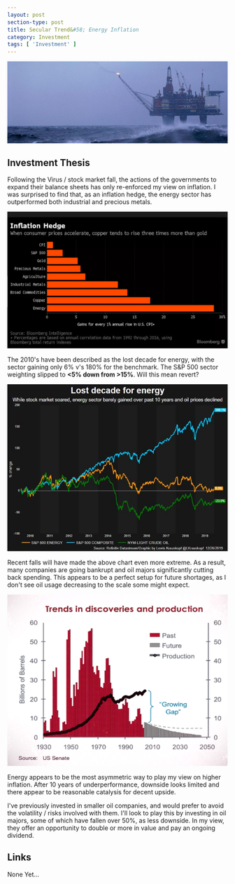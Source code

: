 ```yaml
---
layout: post
section-type: post
title: Secular Trend&#58; Energy Inflation
category: Investment
tags: [ 'Investment' ]
---
```


<img style="border: 0;" src="/img/2020/20200712_header.jpg" />

## Investment Thesis


Following the Virus / stock market fall, the actions of the governments to expand their balance sheets 
has only re-enforced my view on inflation. I was surprised to find that, as an inflation hedge, the energy 
sector has outperformed both industrial and precious metals. 

<img style="border: 0;" src="/img/2020/20200712_EnergyInflationHedge.png" />

The 2010's have been described as the lost decade for energy, with the sector gaining only 6% v's 180% 
for the benchmark.  The S&P 500 sector weighting slipped to **<5% down from >15%**.  Will this mean revert?

<img style="border: 0;" src="/img/2020/20200712_EnergyLostDecade.jpg" />

Recent falls will have made the above chart even more extreme. As a result, many companies are going
bankrupt and oil majors significantly cutting back spending.  This appears to be a perfect setup for 
future shortages, as I don't see oil usage decreasing to the scale some might expect.

<img style="border: 0;" src="/img/2020/20200712_EnergyTrend.png" />

Energy appears to be the most asymmetric way to play my view on higher inflation.  After 10 years of 
underperformance, downside looks limited and there appear to be reasonable catalysis for decent upside.

I've previously invested in smaller oil companies, and would prefer to avoid the volatility / risks 
involved with them.  I'll look to play this by investing in oil majors, some of which have fallen 
over 50%, as less downside.  In my view, they offer an opportunity to double or more in value and pay an
ongoing dividend.



## Links

None Yet...




